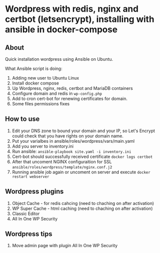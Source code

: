 # Wordpress with redis, nginx and certbot (letsencrypt), installing with ansible in docker-compose

## About

Quick installation wordpress using Ansible on Ubuntu.

What Ansible script is doing:

1. Adding new user to Ubuntu Linux
1. Install docker compose
1. Up Wordpress, nginx, redis, certbot and MariaDB containers
1. Configure domain and redis in `wp-config.php`
1. Add to cron cert-bot for renewing certificates for domain.
1. Some files permissions fixes

## How to use

1. Edit your DNS zone to bound your domain and your IP, so Let's Encrypt could check that you have rights on your domain name.
1. Put your varialbes in ansible/roles/wordpress/vars/main.yaml
1. Add you server to inventory.ini
1. Run ansible: `ansible-playbook site.yaml -i inventory.ini`
1. Cert-bot should successfully received certificate `docker logs certbot`
1. After that uncoment NGINX configuraition for SSL `ansible/roles/wordpress/template/nginx.conf.j2`
1. Running ansible job again or uncoment on server and execute `docker restart webserver`

## Wordpress plugins

1. Object Cache - for redis cahcing (need to chaching on after activation)
1. WP Super Cache - html caching (need to chaching on after activation)
1. Classic Editor
1. All In One WP Security

## Wordpress tips

1. Move admin page with plugin All In One WP Security
